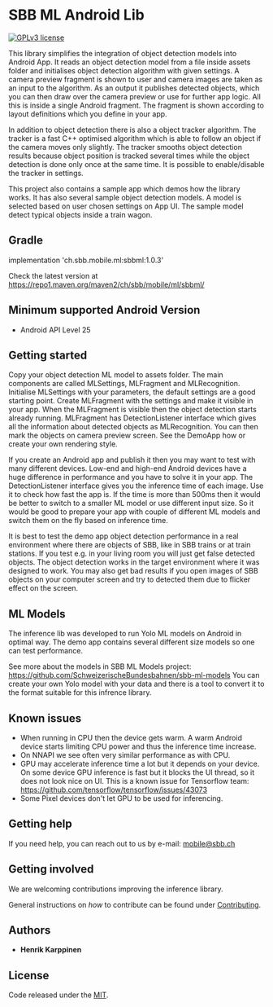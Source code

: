 # SBB ML Android Lib

[![GPLv3 license](https://img.shields.io/badge/License-MIT-blue.svg)](https://spdx.org/licenses/MIT.html)

This library simplifies the integration of object detection models into Android App. It reads an object detection model from a file inside assets folder and initialises object detection algorithm with given settings. A camera preview fragment is shown to user and camera images are taken as an input to the algorithm. As an output it publishes detected objects, which you can then draw over the camera preview or use for further app logic. All this is inside a single Android fragment. The fragment is shown according to layout definitions which you define in your app.

In addition to object detection there is also a object tracker algorithm. The tracker is a fast C++ optimised algorithm which is able to follow an object if the camera moves only slightly. The tracker smooths object detection results because object position is tracked several times while the object detection is done only once at the same time. It is possible to enable/disable the tracker in settings.

This project also contains a sample app which demos how the library works. It has also several sample object detection models. A model is selected based on user chosen settings on App UI. The sample model detect typical objects inside a train wagon.

## Gradle

implementation 'ch.sbb.mobile.ml:sbbml:1.0.3'

Check the latest version at https://repo1.maven.org/maven2/ch/sbb/mobile/ml/sbbml/
 
## Minimum supported Android Version

* Android API Level 25

## Getting started

Copy your object detection ML model to assets folder. The main components are called MLSettings, MLFragment and MLRecognition. Initialise MLSettings with your parameters, the default settings are a good starting point. Create MLFragment with the settings and make it visible in your app. When the MLFragment is visible then the object detection starts already running. MLFragment has DetectionListener interface which gives all the information about detected objects as MLRecognition. You can then mark the objects on camera preview screen. See the DemoApp how or create your own rendering style.

If you create an Android app and publish it then you may want to test with many different devices. Low-end and high-end Android devices have a huge difference in performance and you have to solve it in your app. The DetectionListener interface gives you the inference time of each image. Use it to check how fast the app is. If the time is more than 500ms then it would be better to switch to a smaller ML model or use different input size. So it would be good to prepare your app with couple of different ML models and switch them on the fly based on inference time. 

It is best to test the demo app object detection performance in a real environment where there are objects of SBB, like in SBB trains or at train stations. If you test e.g. in your living room you will just get false detected objects. The object detection works in the target environment where it was designed to work. You may also get bad results if you open images of SBB objects on your computer screen and try to detected them due to flicker effect on the screen.    

## ML Models 

The inference lib was developed to run Yolo ML models on Android in optimal way. The demo app contains several different size models so one can test performance. 

See more about the models in SBB ML Models project: https://github.com/SchweizerischeBundesbahnen/sbb-ml-models
You can create your own Yolo model with your data and there is a tool to convert it to the format suitable for this infrence library.

## Known issues

* When running in CPU then the device gets warm. A warm Android device starts limiting CPU power and thus the inference time increase.
* On NNAPI we see often very similar performance as with CPU. 
* GPU may accelerate inference time a lot but it depends on your device. On some device GPU inference is fast but it blocks the UI thread, so it does not look nice on UI. This is a known issue for Tensorflow team: https://github.com/tensorflow/tensorflow/issues/43073 
* Some Pixel devices don't let GPU to be used for inferencing.

## Getting help

If you need help, you can reach out to us by e-mail: [mobile@sbb.ch](mailto:mobile@sbb.ch?subject=[GitHub]%20Android%20ML%20Lib)

## Getting involved

We are welcoming contributions improving the inference library. 

General instructions on _how_ to contribute can be found under [Contributing](Contributing.md).

## Authors

* **Henrik Karppinen**

## License

Code released under the [MIT](LICENSE).
